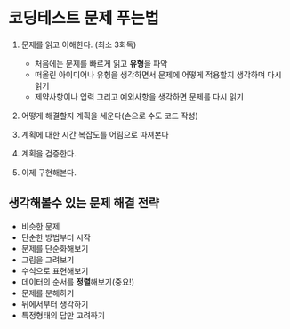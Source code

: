 # 코딩테스트 문제 푸는법

1. 문제를 읽고 이해한다. (최소 3회독)

   - 처음에는 문제를 빠르게 읽고 **유형**을 파악
   - 떠올린 아이디어나 유형을 생각하면서 문제에 어떻게 적용할지 생각하며 다시 읽기
   - 제약사항이나 입력 그리고 예외사항을 생각하면 문제를 다시 읽기

2. 어떻게 해결할지 계획을 세운다(손으로 수도 코드 작성)
3. 계획에 대한 시간 복잡도를 어림으로 따져본다
4. 계획을 검증한다.
5. 이제 구현해본다.

## 생각해볼수 있는 문제 해결 전략

- 비슷한 문제
- 단순한 방법부터 시작
- 문제를 단순화해보기
- 그림을 그려보기
- 수식으로 표현해보기
- 데이터의 순서를 **정렬**해보기(중요!)
- 문제를 분해하기
- 뒤에서부터 생각하기
- 특정형태의 답만 고려하기
